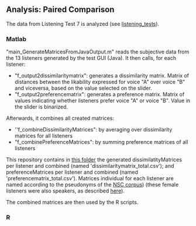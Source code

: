 ## Analysis: Paired Comparison

The data from Listening Test 7 is analyzed (see [listening_tests](https://github.com/laufergall/Subjective_Speaker_Characteristics/tree/master/doc/listening_tests)).



### Matlab

"main_GenerateMatricesFromJavaOutput.m" reads the subjective data from the 13 listeners generated by the test GUI (Java). It then calls, for each listener:

* "f_output2dissimilaritymatrix": generates a dissimilarity matrix. Matrix of distances between the likability expressed for voice "A" over voice "B" and viceversa, based on the value selected on the slider.
* "f_output2preferencematrix": generates a preference matrix. Matrix of values indicating whether listeners prefer voice "A" or voice "B". Value in the slider is binarized.

Afterwards, it combines all created matrices:

* ''f_combineDissimilarityMatrices": by averaging over dissimilarity matrices for all listeners
* "f_combinePreferenceMatrices": by summing preference matrices of all listeners



This repository contains in [this folder](https://github.com/laufergall/Subjective_Speaker_Characteristics/tree/master/data/subjective_ratings/data_listeningtest7) the generated dissimilatityMatrices per listener and combined (named 'dissimilaritymatrix_total.csv'); and preferenceMatrices per listener and combined (named 'preferencematrix_total.csv'). Matrices individual for each listener are named according to the pseudonyms of the [NSC corpus](http://www.qu.tu-berlin.de/?id=nsc-corpus)) (these female listeners were also speakers, as described [here](https://github.com/laufergall/Subjective_Speaker_Characteristics/tree/master/doc/listening_tests)).

The combined matrices are then used by the R scripts.



### R





